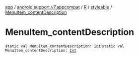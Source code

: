 [app](../../../index.md) / [android.support.v7.appcompat](../../index.md) / [R](../index.md) / [styleable](index.md) / [MenuItem_contentDescription](./-menu-item_content-description.md)

# MenuItem_contentDescription

`static val MenuItem_contentDescription: `[`Int`](https://kotlinlang.org/api/latest/jvm/stdlib/kotlin/-int/index.html)
`static val MenuItem_contentDescription: `[`Int`](https://kotlinlang.org/api/latest/jvm/stdlib/kotlin/-int/index.html)